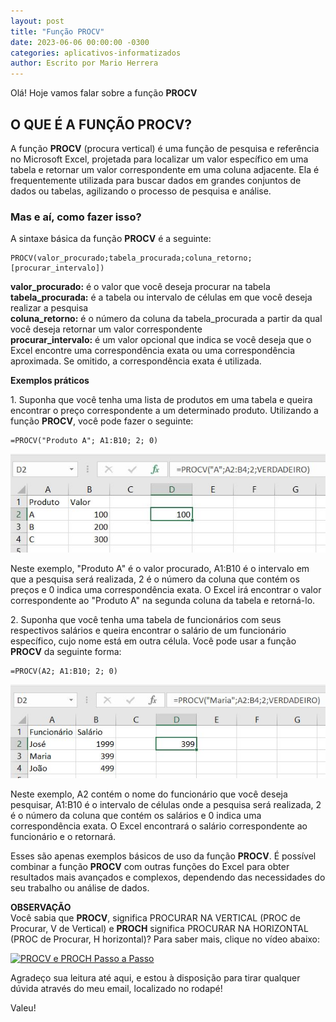 ```yaml
---
layout: post
title: "Função PROCV"
date: 2023-06-06 00:00:00 -0300
categories: aplicativos-informatizados
author: Escrito por Mario Herrera
---
```


Olá! Hoje vamos falar sobre a função **PROCV**

## O QUE É A FUNÇÃO PROCV?


A função **PROCV** (procura vertical) é uma função de pesquisa e referência no Microsoft Excel, projetada para localizar um valor específico em uma tabela e retornar um valor correspondente em uma coluna adjacente. Ela é frequentemente utilizada para buscar dados em grandes conjuntos de dados ou tabelas, agilizando o processo de pesquisa e análise.

### Mas e aí, como fazer isso?

A sintaxe básica da função **PROCV** é a seguinte:

```
PROCV(valor_procurado;tabela_procurada;coluna_retorno;[procurar_intervalo])
```

**valor_procurado:** é o valor que você deseja procurar na tabela  
**tabela_procurada:** é a tabela ou intervalo de células em que você deseja realizar a pesquisa  
**coluna_retorno:** é o número da coluna da tabela_procurada a partir da qual você deseja retornar um valor correspondente  
**procurar_intervalo:** é um valor opcional que indica se você deseja que o Excel encontre uma correspondência exata ou uma correspondência aproximada. Se omitido, a correspondência exata é utilizada.

**Exemplos práticos**

1\. Suponha que você tenha uma lista de produtos em uma tabela e queira encontrar o preço correspondente a um determinado produto. Utilizando a função **PROCV**, você pode fazer o seguinte:

```
=PROCV("Produto A"; A1:B10; 2; 0)
```

![](https://github.com/mariopuebla17/blog/blob/main/_images/20230606/procv1.JPG?raw=true)

Neste exemplo, "Produto A" é o valor procurado, A1:B10 é o intervalo em que a pesquisa será realizada, 2 é o número da coluna que contém os preços e 0 indica uma correspondência exata. O Excel irá encontrar o valor correspondente ao "Produto A" na segunda coluna da tabela e retorná-lo.

2\. Suponha que você tenha uma tabela de funcionários com seus respectivos salários e queira encontrar o salário de um funcionário específico, cujo nome está em outra célula. Você pode usar a função **PROCV** da seguinte forma:

```
=PROCV(A2; A1:B10; 2; 0)
```

![](https://github.com/mariopuebla17/blog/blob/main/_images/20230606/procv2.JPG?raw=true)

Neste exemplo, A2 contém o nome do funcionário que você deseja pesquisar, A1:B10 é o intervalo de células onde a pesquisa será realizada, 2 é o número da coluna que contém os salários e 0 indica uma correspondência exata. O Excel encontrará o salário correspondente ao funcionário e o retornará.

Esses são apenas exemplos básicos de uso da função **PROCV**. É possível combinar a função **PROCV** com outras funções do Excel para obter resultados mais avançados e complexos, dependendo das necessidades do seu trabalho ou análise de dados.

**OBSERVAÇÃO**  
 Você sabia que **PROCV**, significa PROCURAR NA VERTICAL (PROC de Procurar, V de Vertical) e **PROCH** significa PROCURAR NA HORIZONTAL (PROC de Procurar, H horizontal)?
 Para saber mais, clique no vídeo abaixo:

[![PROCV e PROCH Passo a Passo](https://img.youtube.com/vi/t-xdWIF9j7c/0.jpg)](https://youtu.be/t-xdWIF9j7c)  


Agradeço sua leitura até aqui, e estou à disposição para tirar qualquer dúvida através do meu email, localizado no rodapé!

Valeu!
